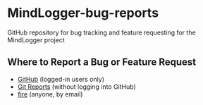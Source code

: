 # MindLogger-bug-reports
GitHub repository for bug tracking and feature requesting for the MindLogger project

## Where to Report a Bug or Feature Request

- [GitHub](https://github.com/ChildMindInstitute/MindLogger-bug-reports/issues) (logged-in users only)
- [Git Reports](https://gitreports.com/issue/ChildMindInstitute/MindLogger-bug-reports) (without logging into GitHub)
- [fire](mailto:mindlogger-bugs@fire.fundersclub.com) (anyone, by email)
